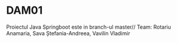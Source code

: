 # DAM01 
Proiectul Java Springboot este in branch-ul master// 
Team: Rotariu Anamaria, Sava Ștefania-Andreea, Vavilin Vladimir
